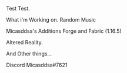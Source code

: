 Test Test.

What i'm Working on.
Random Music

Micasddsa's Additions Forge and Fabric (1.16.5)

Altered Reality.

And Other things...

Discord Micasddsa#7621
